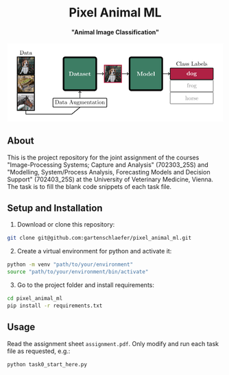 <div align="center">
  <h1>Pixel Animal ML</h1>
  <h4>"Animal Image Classification"</h4>
  <img src="./title.svg" width="650"/>
</div>

## About
This is the project repository for the joint assignment of the courses "Image-Processing Systems; Capture and Analysis" (702303_25S) and "Modelling, System/Process Analysis, Forecasting Models and Decision Support" (702403_25S) at the University of Veterinary Medicine, Vienna.
The task is to fill the blank code snippets of each task file.

## Setup and Installation
1. Download or clone this repository:
```bash
git clone git@github.com:gartenschlaefer/pixel_animal_ml.git
```

2. Create a virtual environment for python and activate it:
```bash
python -m venv "path/to/your/environment"
source "path/to/your/environment/bin/activate"
```

3. Go to the project folder and install requirements:
```bash
cd pixel_animal_ml
pip install -r requirements.txt
```

## Usage
Read the assignment sheet `assignment.pdf`.
Only modify and run each task file as requested, e.g.:
```bash
python task0_start_here.py
```